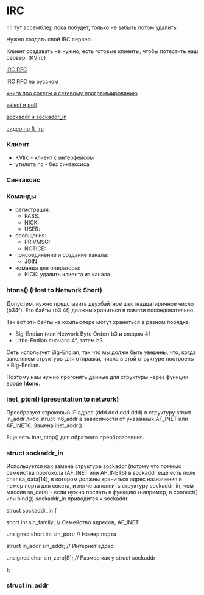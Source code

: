 # IRC

!!!! тут ассемблер пока побудет, только не забыть потом удалить

Нужно создать свой IRC сервер.

Клиент создавать не нужно, есть готовые клиенты, чтобы потестить наш сервер. (KVIrc)

[IRC RFC](https://datatracker.ietf.org/doc/html/rfc1459#page-48)

[IRC RFC на русском](https://www.lissyara.su/doc/rfc/rfc1459/)

[книга про сокеты и сетевому программированию](https://beej.us/guide/bgnet/translations/bgnet_A4_rus.pdf)

[select и poll](https://it.wikireading.ru/24833)

[sockaddr и sockaddr_in](https://www.russianblogs.com/article/8587603498/)

[видео по ft_irc](https://www.youtube.com/watch?v=I9o-oTdsMgI)

### Клиент

* KVIrc - клиент с интерфейсом
* утилита nc - без синтаксиса

### Синтаксис

### Команды

* регистрация:
  - PASS:
  - NICK:
  - USER:
* сообщения:
  - PRIVMSG: 
  - NOTICE:
* присоединение и создание канала:
  - JOIN
* команда для операторы:
  - KICK: удалить клиента из канала


### htons() (**H**ost **to** **N**etwork **S**hort)
Допустим, нужно представить двухбайтное шестнадцатиричное число (b34f). Его байты (b3 4f) должны храниться в памяти последовательно.

Так вот эти байты на компьютере могут храниться в разном порядке:
* Big-Endian (или Network Byte Order)
b3 и следом 4f
* Little-Endian
сначала 4f, затем b3

Сеть использует Big-Endian, так что мы должн быть уверены, что, когда заполняем структуры для отправки, 
числа в этой структуре построены в Big-Endian.

Поэтому нам нужно прогонять данные для структуры через функции вроде **htons**.

### inet_pton() (presentation to network)
Преобразует строковый IP адрес (ddd.ddd.ddd.ddd) в структуру struct in_addr либо struct in6_addr в зависимости от
указанных AF_INET или AF_INET6. Замена inet_addr().

Еще есть inet_ntop() для обратного преобразоввния.

### struct sockaddr_in

Используется как замена структуре sockaddr (потому что помимо семейства протокола (AF_INET или AF_INET6) в sockaddr еще есть поле char sa_data[14], в котором должны храниться адрес назначения и номер порта для сокета, и легче заполнить структуру sockaddr_in, чем массив sa_data) - если нужно послать в функцию (например, в connect() или bind()) sockaddr_in приводится к sockaddr.

struct sockaddr_in {

 short int sin_family; // Семейство адресов, AF_INET
 
 unsigned short int sin_port; // Номер порта
 
 struct in_addr sin_addr; // Интернет адрес
 
 unsigned char sin_zero[8]; // Размер как у struct sockaddr
 
};

### struct in_addr
